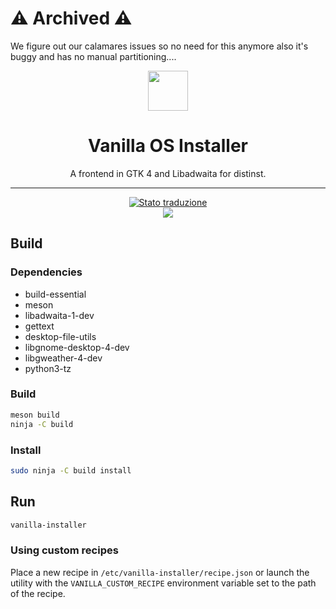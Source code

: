 # ⚠️ Archived ⚠️
We figure out our calamares issues so no need for this anymore
also it's buggy and has no manual partitioning....

<div align="center">
    <img src="data/icons/hicolor/scalable/apps/org.vanillaos.Installer.svg" height="64">
    <h1>Vanilla OS Installer</h1>
    <p>A frontend in GTK 4 and Libadwaita for distinst.</p>
    <hr />
    <a href="https://hosted.weblate.org/engage/vanilla-os/">
<img src="https://hosted.weblate.org/widgets/vanilla-os/-/first-setup/svg-badge.svg" alt="Stato traduzione" />
</a>
    <br />
    <img src="data/screenshot.png">
</div>


## Build
### Dependencies
- build-essential
- meson
- libadwaita-1-dev
- gettext
- desktop-file-utils
- libgnome-desktop-4-dev
- libgweather-4-dev
- python3-tz

### Build
```bash
meson build
ninja -C build
```

### Install
```bash
sudo ninja -C build install
```

## Run
```bash
vanilla-installer
```

### Using custom recipes
Place a new recipe in `/etc/vanilla-installer/recipe.json` or launch the
utility with the `VANILLA_CUSTOM_RECIPE` environment variable set to the path
of the recipe.
